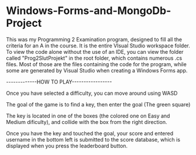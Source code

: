 # Windows-Forms-and-MongoDb-Project
This was my Programming 2 Examination program, designed to fill all the criteria for an A in the course. It is the entire VIsual Studio workspace folder.
To view the code alone without the use of an IDE, you can view the folder called "Prog2SlutProjekt" in the root folder, which contains numerous .cs files. Most of those are the files containing the code for the program, while some are generated by Visual Studio when creating a Windows Forms app.

-------------HOW TO PLAY-----------------

Once you have selected a difficulty, you can move around using WASD

The goal of the game is to find a key, then enter the goal (The green square)

The key is located in one of the boxes (the colored one on Easy and Medium dificulty), and collide with the box from the right direction.

Once you have the key and touched the goal, your score and entered username in the bottom left is submitted to the score database, which is displayed when you press the leaderboard button.
